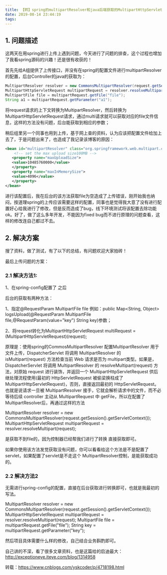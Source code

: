 ```yaml
---
title: 【转】spring的multipartResolver和java后端获取的MultipartHttpServletRequest方法对比
date: 2019-08-14 23:44:19
tags:
---
```


## 1. 问题描述
这两天在用spring进行上传上遇到问题，今天进行了问题的排查，这个过程也增加了我看spring源码的兴趣！还是很有收获的！

首先先给A组提供了上传接口，并没有在spring的配置文件进行multipartResolver的配置，后台Controller的java的获取为：

```java
MultipartResolver resolver = new CommonsMultipartResolver(request.getSession().getServletContext());
MultipartHttpServletRequest multipartRequest = resolver.resolveMultipart(request);
MultipartFile file = multipartRequest.getFile("file");
String a1 = multipartRequest.getParameter("a1");
```

将request请求的上下文转换为MultipartResolver，然后转换为MultipartHttpServletRequest请求，通过multi请求就可以获取对应的file文件信息，这样的方法没有问题，后台能获取到相应的参数；

稍后组里另一个同事也用到上传，基于网上查的资料，认为应该把配置文件给加上去了，于是问题出来了，也造成了我记录该博客的原因：
```xml
<bean id="multipartResolver" class="org.springframework.web.multipart.commons.CommonsMultipartResolver"> 
    <!-- set the max upload size100MB --> 
   <property name="maxUploadSize"> 
   <value>10485760000</value> 
   </property> 
   <property name="maxInMemorySize"> 
   <value>4096</value> 
   </property> 
</bean>
```

进行该配置后，我在后台的该方法获取file为空造成了上传错误，刚开始我也纳闷，按道理spring的上传应该需要这样的配置，同事也是觉得我大意了没有进行配置好心给我进行了修改，但是反而造成了bug，线下环境测试将该配置去除功能ok。好了，做了这么多年开发，不能因为fixed bug而不进行原理的问题查看，这样的修改连自己都过不去。

## 2. 解决方案

搜了资料，做了测试，有了以下的总结，有问题欢迎大家拍砖！

最后上传问题的方案：

### 2.1 解决方法1:
1、在spring-config配置了<bean id="multipartResolver" class="org.springframework.web.multipart.commons.CommonsMultipartResolver"> 之后

后台的获取有两种方法：

1、指定@RequestParam MultipartFile file 例如：public Map<String, Object> logsUpload(@RequestParam MultipartFile file,@RequestParam(value="key") String key)参数；

2、将request转化为MultipartHttpServletRequest multiRequest = (MultipartHttpServletRequest)(request);

原理是：使用spring的CommosMultipartResolver 配置MultipartResolver 用于文件上传，DispatcherServlet 将调用 MultipartResolver 的 isMultipart(request) 方法检查当前 Web 请求是否为 multipart类型。如果是，DispatcherServlet 将调用 MultipartResolver 的 resolveMultipart(request) 方法，对原始 request 进行装饰，并返回一个 MultipartHttpServletRequest 供后继处理流程使用(最初的 HttpServletRequest 被偷梁换柱成了 MultipartHttpServletRequest)，否则，直接返回最初的 HttpServletRequest。也就是说请求一旦被 MultipartResolver 接手，它就会解析请求中的文件，而不必等待后续 controller 主动从 MultipartRequest 中 getFile，所以在配置了MultipartResolver后，再通过这样的方法

MultipartResolver resolver = new CommonsMultipartResolver(request.getSession().getServletContext());
MultipartHttpServletRequest multipartRequest = resolver.resolveMultipart(request);

是获取不到file的，因为控制器已经帮我们进行了转换 直接获取即可。

如果你使用该方法发觉获取没有问题，你可以看看给这个方法是不是配置了servlet，如果配置了servlet是不走这个 MultipartResolver控制，是能获取成功的。

### 2.2 解决方法2
无需进行spring-config的配置，直接在后台获取进行转换即可，也就是我最初的写法。

MultipartResolver resolver = new CommonsMultipartResolver(request.getSession().getServletContext());
MultipartHttpServletRequest multipartRequest = resolver.resolveMultipart(request);
MultipartFile file = multipartRequest.getFile("file");
String key = multipartRequest.getParameter("key");

 

然后项目具体需要什么样的修改，自己结合业务斟酌即可。

自己讲的不深，看了很多文章资料，也是这篇给的启迪最大：
http://exceptioneye.iteye.com/blog/1314958

转载：https://www.cnblogs.com/yskcoder/p/4718198.html